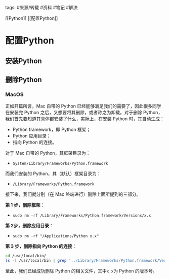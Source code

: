 tags: #来源/转载 
#资料 
#笔记 
#解决 

[[Python]]
[[配置Python]]

# 配置Python

## 安装Python

## 删除Python

### MacOS

正如开篇所言，Mac 自带的 Python 已经能够满足我们的需要了，因此很多同学在安装完 Python 之后，又想要将其删除，或者称之为卸载。对于删除 Python，我们首先要知道其具体都安装了什么，实际上，在安装 Python 时，其自动生成：

-   Python framework，即 Python 框架；
-   Python 应用目录；
-   指向 Python 的连接。

对于 Mac 自带的 Python，其框架目录为：

-   `System/Library/Frameworks/Python.framework`

而我们安装的 Python，其（默认）框架目录为：

-   `/Library/Frameworks/Python.framework`

接下来，我们就分别（在 Mac 终端进行）删除上面所提到的三部分。

**第 1 步，删除框架**：

-   `sudo rm -rf /Library/Frameworks/Python.framework/Versions/x.x`

**第 2步，删除应用目录**：

-   `sudo rm -rf "/Applications/Python x.x"`

**第 3 步，删除指向 Python 的连接**：

```bash
cd /usr/local/bin/
ls -l /usr/local/bin | grep '../Library/Frameworks/Python.framework/Versions/x.x' | awk '{print $9}' | tr -d @ | xargs rm
```

至此，我们已经成功删除 Python 的相关文件，其中`x.x`为 Python 的版本号。